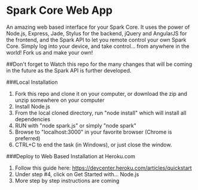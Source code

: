 Spark Core Web App
==================

An amazing web based interface for your Spark Core.  It uses the power of Node.js, Express, Jade, Stylus for the backend, jQuery and AngularJS for the frontend, and the Spark API to let you remote control your own Spark Core.  Simply log into your device, and take control... from anywhere in the world! Fork us and make your own!  

##Don't forget to Watch this repo for the many changes that will be coming in the future as the Spark API is further developed.

###Local Installation
1. Fork this repo and clone it on your computer, or download the zip and unzip somewhere on your computer
2. Install Node.js
3. From the local cloned directory, run "node install" which will install all dependencies
4. RUN with "node spark.js" or simply "node spark"
5. Browse to "localhost:3000" in your favorite browser (Chrome is preferred)
6. CTRL+C to end the task (in Windows), or just close the window.

###Deploy to Web Based Installation at Heroku.com
1. Follow this guide here: https://devcenter.heroku.com/articles/quickstart
2. Under step #4, click on Get Started with... Node.js
3. More step by step instructions are coming